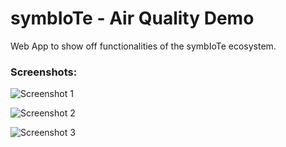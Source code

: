 symbIoTe - Air Quality Demo
========

Web App to show off functionalities of the symbIoTe ecosystem.

### Screenshots:

![Screenshot 1](http://imgur.com/rrvl7w7)

![Screenshot 2](http://imgur.com/8dOYJbv)

![Screenshot 3](http://imgur.com/E4kGXbq)
